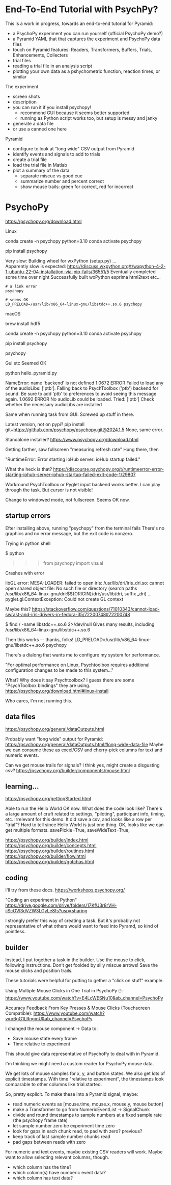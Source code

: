 # End-To-End Tutorial with PsychPy?

This is a work in progress, towards an end-to-end tutorial for Pyramid:
 - a PsychoPy experiment you can run yourself (official PsychoPy demo?)
 - a Pyramid YAML that that captures the experiment and PsychoPy data files
 - touch on Pyramid features: Readers, Transformers, Buffers, Trials, Enhancements, Collecters
 - trial files
 - reading a trial file in an analysis script
 - plotting your own data as a pshychometric function, reaction times, or similar

The experiment
 - screen shots
 - description
 - you can run it if you install psychopy!
    - recommend GUI because it seems better supported
    - running as Python script works too, but setup is messy and janky
 - generate a data file
 - or use a canned one here

Pyramid
 - configure to look at "long wide" CSV output from Pyramid
 - identify events and signals to add to trials
 - create a trial file
 - load the trial file in Matlab
 - plot a summary of the data
   - separate miscue vs good cue
   - summarize number and percent correct
   - show mouse trails: green for correct, red for incorrect

# PsychoPy

https://psychopy.org/download.html

Linux

conda create -n psychopy python=3.10
conda activate psychopy

pip install psychopy

Very slow:
  Building wheel for wxPython (setup.py) ... \
Apparently slow is expected:
  https://discuss.wxpython.org/t/wxpython-4-2-1-ubuntu-22-04-installation-via-pip-fails/36551/5
Eventually completed some time over night
  Successfully built wxPython esprima html2text
  etc...

```
# a link error
psychopy

# seems OK
LD_PRELOAD=/usr/lib/x86_64-linux-gnu/libstdc++.so.6 psychopy
```

macOS

brew install hdf5

conda create -n psychopy python=3.10
conda activate psychopy

pip install psychopy

psychopy

Gui etc Seemed OK

python hello_pyramid.py

NameError: name 'backend' is not defined
1.0672  ERROR   Failed to load any of the audioLibs: ['ptb']. Falling back to PsychToolbox ('ptb') backend for sound. Be sure to add 'ptb' to preferences to avoid seeing this message again.
1.0692  ERROR   No audioLib could be loaded. Tried: ['ptb']
 Check whether the necessary audioLibs are installed

Same when running task from GUI.
Screwed up stuff in there.

Latest version, not on pypi?
pip install git+https://github.com/psychopy/psychopy.git@2024.1.5
Nope, same error.

Standalone installer?
https://www.psychopy.org/download.html

Getting farther, saw fullscreen "measuring refresh rate"
Hung there, then

"RuntimeError: Error starting ioHub server: ioHub startup failed."

What the heck is that?
https://discourse.psychopy.org/t/runtimeerror-error-starting-iohub-server-iohub-startup-failed-exit-code-1/29807

Workround PsychToolbox or Pyglet input backend works better.
I can play through the task.
But cursor is not visible!

Change to windowed mode, not fullscreen.
Seems OK now.

## startup errors

Efter installing above, running "psychopy" from the terminal fails
There's no graphics and no error message, but the exit code is nonzero.

Trying in python shell

$ python
>>> from psychopy import visual

Crashes with error

libGL error: MESA-LOADER: failed to open iris: /usr/lib/dri/iris_dri.so: cannot open shared object file: No such file or directory (search paths /usr/lib/x86_64-linux-gnu/dri:\$${ORIGIN}/dri:/usr/lib/dri, suffix _dri)
...
pyglet.gl.ContextException: Could not create GL context

Maybe this?
https://stackoverflow.com/questions/71010343/cannot-load-swrast-and-iris-drivers-in-fedora-35/72200748#72200748

$ find / -name libstdc++.so.6 2>/dev/null
Gives many results, including 
/usr/lib/x86_64-linux-gnu/libstdc++.so.6

Then this works -- thanks, folks!
LD_PRELOAD=/usr/lib/x86_64-linux-gnu/libstdc++.so.6 psychopy

There's a dialong that wants me to configure my system for performance.

"For optimal performance on Linux, Psychtoolbox requires additional configuration changes to be made to this system..."

What?  Why does it say Psychtoolbox?
I guess there are some "PsychToolbox bindings" they are using.
https://psychopy.org/download.html#linux-install

Who cares, I'm not running this.

## data files
https://psychopy.org/general/dataOutputs.html

Probably want "long wide" output for Pyramid: https://psychopy.org/general/dataOutputs.html#long-wide-data-file
Maybe we can consume these as excel/CSV and cherry-pick columns for text and numeric events.

Can we get mouse trails for signals?
I think yes, might create a disgusting csv?
https://psychopy.org/builder/components/mouse.html


## learning...
https://psychopy.org/gettingStarted.html

Able to run the Hello World OK now.
What does the code look like?
There's a large amount of cruft related to settings, "piloting", participant info, timing, etc.
Irrelevant for this demo.
It did save a csv, and looks like a row per "trial"?
Hard to tell since Hello World is just one thing.
OK, looks like we can get multiple formats.
  savePickle=True, saveWideText=True,

https://psychopy.org/builder/index.html
https://psychopy.org/builder/concepts.html
https://psychopy.org/builder/routines.html
https://psychopy.org/builder/flow.html
https://psychopy.org/builder/gotchas.html

## coding

I'll try from these docs.
https://workshops.psychopy.org/

"Coding an experiment in Python"
https://drive.google.com/drive/folders/17KfU3r8rVH-iiScOVl3dVZW3LGyLe8fs?usp=sharing

I strongly prefer this way of creating a task.
But it's probably not representative of what others would want to feed into Pyramd, so kind of pointless.

## builder

Instead, I put together a task in the builder.
Use the mouse to click, following instructions.
Don't get foolded by silly miscue arrows!
Save the mouse clicks and position trails.

These tutorials were helpful for putting to gether a "click on stuff" example.

Using Multiple Mouse Clicks in One Trial in PsychoPy 🖱️:
https://www.youtube.com/watch?v=E4LcWESNu10&ab_channel=PsychoPy

Accuracy Feedback From Key Presses & Mouse Clicks (Touchscreen Compatible):
https://www.youtube.com/watch?v=o6gG1LRngmU&ab_channel=PsychoPy

I changed the mouse component -> Data to:
 - Save mouse state every frame
 - Time relative to experiment

This should give data representative of PsychoPy to deal with in Pyramid.

I'm thinking we might need a custom reader for PsychoPy mouse data.

We get lots of mouse samples for x, y, and button states.
We also get lots of explicit timestamps.
With time "relative to experiment", the timestamps look comparable to other columns like trial.started.

So, pretty explicit.
To make these into a Pyramid signal, maybe:
 - read numeric events as [mouse.time, mouse.x, mouse.y, mouse button]
 - make a Transformer to go from NumericEventList -> SignalChunk
 - divide and round timestamps to sample numbers at a fixed sample rate (the psychopy frame rate)
 - let sample number zero be experiment time zero
 - look for gaps in each chunk read, to pad with zero? previous?
 - keep track of last sample number chunks read
 - pad gaps between reads with zero

For numeric and text events, maybe existing CSV readers will work.
Maybe want to allow selecting relevant columns, though.
 - which column has the time?
 - which column(s) have numberic event data?
 - which column has text data?
